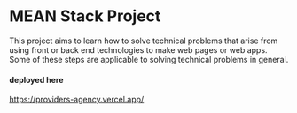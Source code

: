 # MEAN Stack Project

This project aims to learn how to solve technical problems that arise from using front or back end technologies to make web pages or web apps. Some of these steps are applicable to solving technical problems in general.

#### deployed here
https://providers-agency.vercel.app/

